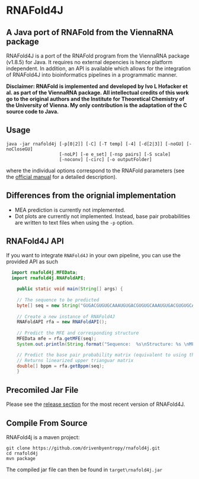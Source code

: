 # RNAFold4J
## A Java port of RNAFold from the ViennaRNA package

RNAFold4J is a port of the RNAFold program from the ViennaRNA package (v1.8.5) for Java. It requires no external depencies is hence platform independent. In addition, an API is available which allows for the integration of RNAFold4J into bioinformatics pipelines in a programmatic manner. 

**Disclaimer: RNAFold is implemented and developed by Ivo L Hofacker et al. as part of the ViennaRNA package. All intellectual credits of this work go to the original authors and the Institute for Theoretical Chemistry of the University of Vienna. My only contribution is the adaptation of the C source code to Java.**

## Usage
```
java -jar rnafold4j [-p[0|2]] [-C] [-T temp] [-4] [-d[2|3]] [-noGU] [-noCloseGU]
                    [-noLP] [-e e_set] [-nsp pairs] [-S scale]
                    [-noconv] [-circ] [-o outputFolder]
```
where the individual options correspond to the RNAFold parameters (see the [official manual](https://www.tbi.univie.ac.at/RNA/RNAfold.1.html) for a detailed description). 

## Differences from the orignial implementation
* MEA prediction is currently not implemented.
* Dot plots are currently not implemented. Instead, base pair probabilities are written to text files when using the `-p` option.

## RNAFold4J API
If you want to integrate `RNAFold4J` in your own pipeline, you can use the provided API as such
```java
  import rnafold4j.MFEData;
  import rnafold4j.RNAFoldAPI;

	public static void main(String[] args) {
		
    // The sequence to be predicted
    byte[] seq = new String("GUGACGUGUGCAAAUGUGACGUGUGCAAAUGUGACGUGUGCAAAU").getBytes();
		
    // Create a new instance of RNAFold4J
    RNAFoldAPI rfa = new RNAFoldAPI();
    
    // Predict the MFE and corresponding structure
    MFEData mfe = rfa.getMFE(seq);
    System.out.println(String.format("Sequence:  %s\nStructure: %s \nMFE:       %f", new String(seq), new String(mfe.structure), mfe.mfe));

    // Predict the base pair probability matrix (equivalent to using the -p option).
    // Returns linearized upper trianguar matrix
    double[] bppm = rfa.getBppm(seq);
	}
```

## Precomiled Jar File
Please see the [release section](https://github.com/drivenbyentropy/rnafold4j/releases) for the most recent version of RNAFold4J.

## Compile From Source
RNAFold4j is a maven project:
```
git clone https://github.com/drivenbyentropy/rnafold4j.git
cd rnafold4j
mvn package
```
The compiled jar file can then be found in `target\rnafold4j.jar`

